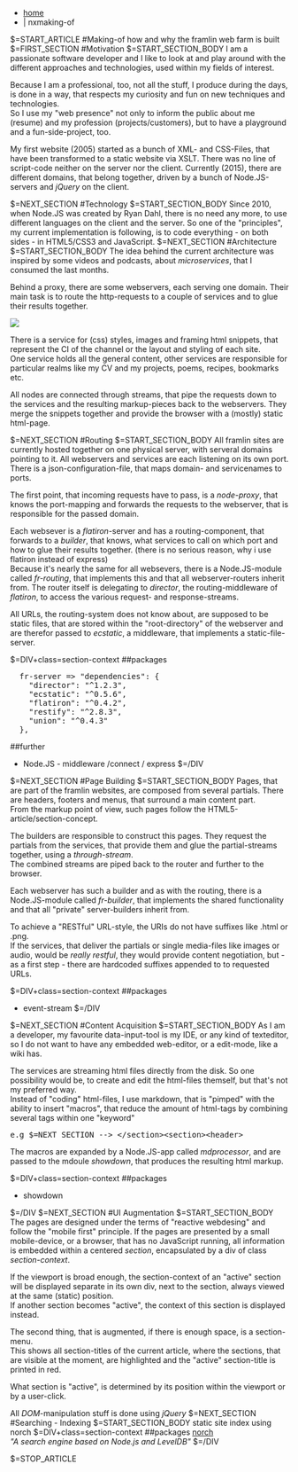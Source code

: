 <div id="sec-navigation"></div>
<div id="section-context"></div>

<div class="content">
<nav id="breadcrumb"><ul><li><a href="/">home</a></li><li>| nxmaking-of</li></ul></nav>

$=START_ARTICLE
#Making-of
how and why the framlin web farm is built
$=FIRST_SECTION
#Motivation
$=START_SECTION_BODY
I am a passionate software developer and I like to look at and play around with the
different approaches and technologies, used within my fields of interest.

Because I am a professional, too, not all the stuff, I produce during the days, is done in a way, that respects my
curiosity and fun on new techniques and technologies.      
So I use my "web presence" not only to inform the public 
about me (resume) and my profession (projects/customers), but to have a playground and a fun-side-project, too.

My first website (2005) started as a bunch of XML- and CSS-Files, that have been transformed to a static website via XSLT.
There was no line of script-code neither on the server nor the client.
Currently (2015), there are different domains, that belong together, driven by a bunch of Node.JS-servers and
 _jQuery_ on the client.

$=NEXT_SECTION
#Technology
$=START_SECTION_BODY
Since 2010, when Node.JS was created by Ryan Dahl, there is no need any more, to use different languages 
on the client and the server. So one of the "principles", my current implementation is following, 
is to code everything - on both sides - in HTML5/CSS3 and JavaScript.
$=NEXT_SECTION
#Architecture
$=START_SECTION_BODY
The idea behind the current architecture was inspired by some videos and podcasts, about _microservices_, that I consumed
the last months.       

Behind a proxy, there are some webservers, each serving one domain. 
Their main task is to route the http-requests to a couple of services and to glue their results together.
      
<img class="big" src="/co/runjs/images/making-of-architcture-toplevel"/>

There is a service for (css) styles, images  and framing html snippets, that represent the CI of the channel 
or the layout and styling of each site.     
One service holds all the general content, other services are responsible for particular realms like my CV and my projects,
poems, recipes, bookmarks etc.     

All nodes are connected through streams, that pipe the requests down to the services 
and the resulting markup-pieces back to the webservers.
They merge the snippets together and provide the browser with a (mostly) static html-page.


$=NEXT_SECTION
#Routing
$=START_SECTION_BODY
All framlin sites are currently hosted together on one physical server, with serveral domains pointing to it.
All webservers and services are each listening on its own port. 
There is a json-configuration-file, that maps domain- and servicenames to ports.

The first point, that incoming requests have to pass, is a _node-proxy_, that knows the port-mapping and forwards the requests 
to the webserver, that is responsible for the passed domain.

Each websever is a _flatiron_-server and has a routing-component, that forwards to a _builder_, that knows,
what services to call on which port and how to glue their results together. (there is no serious reason, why i use flatiron instead of express)        
Because it's nearly the same for all websevers, there is a Node.JS-module called _fr-routing_, that implements this 
and that all webserver-routers inherit from.
The router itself is delegating to _director_, the routing-middleware of _flatiron_, to access 
the various request- and response-streams.

All URLs, the routing-system does not know about, are supposed to be static files, that are stored 
within the "root-directory" of the webserver and are therefor passed to _ecstatic_, a middleware, 
that implements a static-file-server.

$=DIV+class=section-context
##packages
<pre>
  fr-server => "dependencies": {
    "director": "^1.2.3",
    "ecstatic": "^0.5.6",
    "flatiron": "^0.4.2",
    "restify": "^2.8.3",
    "union": "^0.4.3"
  },
</pre>
##further
 - Node.JS - middleware /connect / express
$=/DIV

$=NEXT_SECTION
#Page Building
$=START_SECTION_BODY
Pages, that are part of the framlin websites, are composed from several partials. There are headers, footers and menus, 
that surround a main content part.     
From the markup point of view, such pages follow the HTML5-article/section-concept.

The builders are responsible to construct this pages. They request the partials from the services, that provide them and 
glue the partial-streams together, using a _through-stream_.     
The combined streams are piped back to the router and further to the browser.

Each webserver has such a builder and as with the routing, there is a Node.JS-module called _fr-builder_,
that implements the shared functionality and that all "private" server-builders inherit from.

To achieve a "RESTful" URL-style, the URIs do not have suffixes like .html or .png.     
If the services, that deliver the partials or single media-files like images or audio,  would be *really* _restful_, 
they would provide content negotiation, but - as a first step - there are
hardcoded suffixes appended to to requested URLs.

$=DIV+class=section-context
##packages
- event-stream
$=/DIV

$=NEXT_SECTION
#Content Acquisition
$=START_SECTION_BODY
As I am a developer, my favourite data-input-tool is my IDE, or any kind of texteditor, so I do not want to have any 
embedded web-editor, or a edit-mode, like a wiki has.

The services are streaming html files directly from the disk. So one possibility would be, to create and edit the html-files 
themself, but that's not my preferred way.    
Instead of "coding" html-files, I use markdown, that is "pimped" with the ability to insert "macros", that
reduce the amount of html-tags by combining several tags within one "keyword" 
<pre>
e.g $=NEXT_SECTION --&gt; &lt;/section&gt;&lt;section&gt;&lt;header&gt;
</pre>

The macros are expanded by a Node.JS-app called _mdprocessor_, and are passed to the mdoule _showdown_, 
that produces the resulting html markup.

$=DIV+class=section-context
##packages
- showdown

$=/DIV
$=NEXT_SECTION
#UI Augmentation
$=START_SECTION_BODY
The pages are designed under the terms of "reactive webdesing" and follow the "mobile first" principle.
If the pages are presented by a small mobile-device, or a browser, that has no JavaScript running, all information is
embedded within a centered _section_, encapsulated by a div of class _section-context_.

If the viewport is broad enough, the section-context of an "active" section will be displayed separate in its own div, 
next to the section, always viewed at the same (static) position.     
If another section becomes "active", the context of this section is displayed instead.

The second thing, that is augmented, if there is enough space, is a section-menu.      
This shows all section-titles of the current article, where the sections, that are visible at the moment, are highlighted and the
"active" section-title is printed in red.

What section is "active", is determined by its position within the viewport or by a user-click.

All _DOM_-manipulation stuff is done using _jQuery_
$=NEXT_SECTION
#Searching - Indexing
$=START_SECTION_BODY
static site index using norch
$=DIV+class=section-context
##packages
[norch](https://www.npmjs.com/package/norch)     
_"A search engine based on Node.js and LevelDB"_
$=/DIV

$=STOP_ARTICLE

</div> <!-- /content -->
